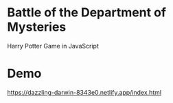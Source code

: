 # Battle of the Department of Mysteries

Harry Potter Game in JavaScript

# Demo

https://dazzling-darwin-8343e0.netlify.app/index.html
